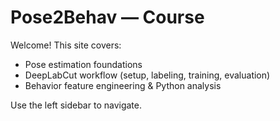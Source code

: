 # Pose2Behav — Course 

Welcome! This site covers:
- Pose estimation foundations
- DeepLabCut workflow (setup, labeling, training, evaluation)
- Behavior feature engineering & Python analysis

Use the left sidebar to navigate.

```{tableofcontents}
